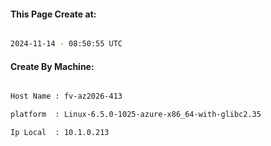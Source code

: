 
   
#### This Page Create at:

```bash

2024-11-14 - 08:50:55 UTC

```

#### Create By Machine:

```bash

Host Name : fv-az2026-413

platform  : Linux-6.5.0-1025-azure-x86_64-with-glibc2.35

Ip Local  : 10.1.0.213

```

